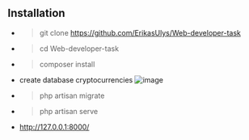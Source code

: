 ## Installation

- > git clone https://github.com/ErikasUlys/Web-developer-task
- > cd Web-developer-task
- > composer install
- create database cryptocurrencies
![image](https://user-images.githubusercontent.com/45939026/215486909-1558302a-d836-4e1c-993a-62ffb3c1569b.png)
- > php artisan migrate
- > php artisan serve
- http://127.0.0.1:8000/
